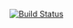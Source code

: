 [![Build Status](https://travis-ci.com/a14072509/CSE110Lab5.svg?branch=master)](https://travis-ci.com/a14072509/CSE110Lab5)